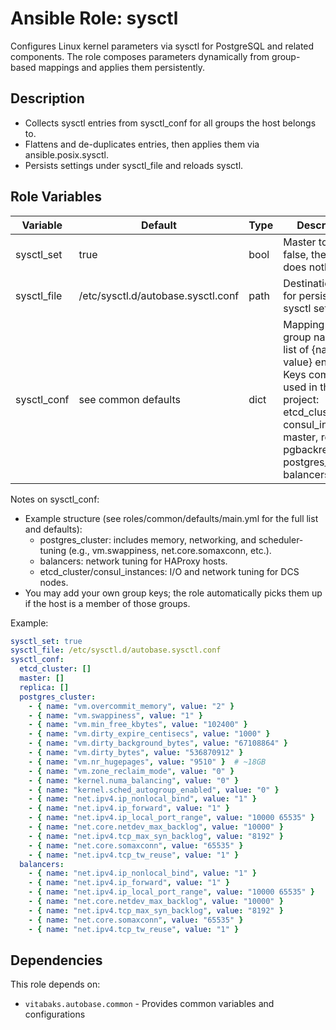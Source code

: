 # Ansible Role: sysctl

Configures Linux kernel parameters via sysctl for PostgreSQL and related components. The role composes parameters dynamically from group-based mappings and applies them persistently.

## Description
- Collects sysctl entries from sysctl_conf for all groups the host belongs to.
- Flattens and de-duplicates entries, then applies them via ansible.posix.sysctl.
- Persists settings under sysctl_file and reloads sysctl.

## Role Variables

| Variable    | Default | Type | Description |
|-------------|---------|------|-------------|
| sysctl_set  | true    | bool | Master toggle. If false, the role does nothing. |
| sysctl_file | /etc/sysctl.d/autobase.sysctl.conf | path | Destination file for persistent sysctl settings. |
| sysctl_conf | see common defaults | dict | Mapping of group name -> list of {name, value} entries. Keys commonly used in this project: etcd_cluster, consul_instances, master, replica, pgbackrest, postgres_cluster, balancers. |

Notes on sysctl_conf:
- Example structure (see roles/common/defaults/main.yml for the full list and defaults):
  - postgres_cluster: includes memory, networking, and scheduler-tuning (e.g., vm.swappiness, net.core.somaxconn, etc.).
  - balancers: network tuning for HAProxy hosts.
  - etcd_cluster/consul_instances: I/O and network tuning for DCS nodes.
- You may add your own group keys; the role automatically picks them up if the host is a member of those groups.

Example:
```yaml
sysctl_set: true
sysctl_file: /etc/sysctl.d/autobase.sysctl.conf
sysctl_conf:
  etcd_cluster: []
  master: []
  replica: []
  postgres_cluster:
    - { name: "vm.overcommit_memory", value: "2" }
    - { name: "vm.swappiness", value: "1" }
    - { name: "vm.min_free_kbytes", value: "102400" }
    - { name: "vm.dirty_expire_centisecs", value: "1000" }
    - { name: "vm.dirty_background_bytes", value: "67108864" }
    - { name: "vm.dirty_bytes", value: "536870912" }
    - { name: "vm.nr_hugepages", value: "9510" }  # ~18GB
    - { name: "vm.zone_reclaim_mode", value: "0" }
    - { name: "kernel.numa_balancing", value: "0" }
    - { name: "kernel.sched_autogroup_enabled", value: "0" }
    - { name: "net.ipv4.ip_nonlocal_bind", value: "1" }
    - { name: "net.ipv4.ip_forward", value: "1" }
    - { name: "net.ipv4.ip_local_port_range", value: "10000 65535" }
    - { name: "net.core.netdev_max_backlog", value: "10000" }
    - { name: "net.ipv4.tcp_max_syn_backlog", value: "8192" }
    - { name: "net.core.somaxconn", value: "65535" }
    - { name: "net.ipv4.tcp_tw_reuse", value: "1" }
  balancers:
    - { name: "net.ipv4.ip_nonlocal_bind", value: "1" }
    - { name: "net.ipv4.ip_forward", value: "1" }
    - { name: "net.ipv4.ip_local_port_range", value: "10000 65535" }
    - { name: "net.core.netdev_max_backlog", value: "10000" }
    - { name: "net.ipv4.tcp_max_syn_backlog", value: "8192" }
    - { name: "net.core.somaxconn", value: "65535" }
    - { name: "net.ipv4.tcp_tw_reuse", value: "1" }
```

## Dependencies

This role depends on:
- `vitabaks.autobase.common` - Provides common variables and configurations
